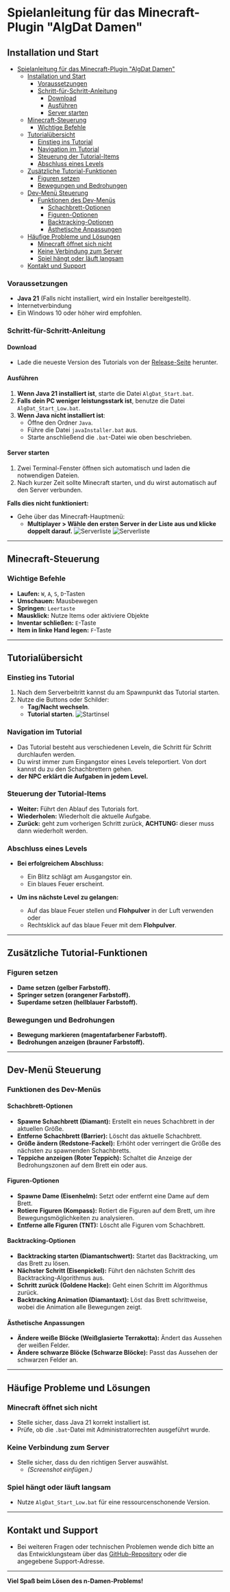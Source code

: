 # Spielanleitung für das Minecraft-Plugin "AlgDat Damen"

## Installation und Start
- [Spielanleitung für das Minecraft-Plugin "AlgDat Damen"](#spielanleitung-für-das-minecraft-plugin-algdat-damen)
  - [Installation und Start](#installation-und-start)
    - [Voraussetzungen](#voraussetzungen)
    - [Schritt-für-Schritt-Anleitung](#schritt-für-schritt-anleitung)
      - [Download](#download)
      - [Ausführen](#ausführen)
      - [Server starten](#server-starten)
  - [Minecraft-Steuerung](#minecraft-steuerung)
    - [Wichtige Befehle](#wichtige-befehle)
  - [Tutorialübersicht](#tutorialübersicht)
    - [Einstieg ins Tutorial](#einstieg-ins-tutorial)
    - [Navigation im Tutorial](#navigation-im-tutorial)
    - [Steuerung der Tutorial-Items](#steuerung-der-tutorial-items)
    - [Abschluss eines Levels](#abschluss-eines-levels)
  - [Zusätzliche Tutorial-Funktionen](#zusätzliche-tutorial-funktionen)
    - [Figuren setzen](#figuren-setzen)
    - [Bewegungen und Bedrohungen](#bewegungen-und-bedrohungen)
  - [Dev-Menü Steuerung](#dev-menü-steuerung)
    - [Funktionen des Dev-Menüs](#funktionen-des-dev-menüs)
      - [Schachbrett-Optionen](#schachbrett-optionen)
      - [Figuren-Optionen](#figuren-optionen)
      - [Backtracking-Optionen](#backtracking-optionen)
      - [Ästhetische Anpassungen](#ästhetische-anpassungen)
  - [Häufige Probleme und Lösungen](#häufige-probleme-und-lösungen)
    - [Minecraft öffnet sich nicht](#minecraft-öffnet-sich-nicht)
    - [Keine Verbindung zum Server](#keine-verbindung-zum-server)
    - [Spiel hängt oder läuft langsam](#spiel-hängt-oder-läuft-langsam)
  - [Kontakt und Support](#kontakt-und-support)

### Voraussetzungen
- **Java 21** (Falls nicht installiert, wird ein Installer bereitgestellt).
- Internetverbindung
- Ein Windows 10 oder höher wird empfohlen.

### Schritt-für-Schritt-Anleitung

#### Download
- Lade die neueste Version des Tutorials von der [Release-Seite](https://github.com/LionStar303/AlgDat_Damen/releases) herunter.

#### Ausführen
1. **Wenn Java 21 installiert ist**, starte die Datei `AlgDat_Start.bat`.
2. **Falls dein PC weniger leistungsstark ist**, benutze die Datei `AlgDat_Start_Low.bat`.
3. **Wenn Java nicht installiert ist**:
   - Öffne den Ordner `Java`.
   - Führe die Datei `javaInstaller.bat` aus.
   - Starte anschließend die `.bat`-Datei wie oben beschrieben.

#### Server starten
1. Zwei Terminal-Fenster öffnen sich automatisch und laden die notwendigen Dateien.
2. Nach kurzer Zeit sollte Minecraft starten, und du wirst automatisch auf den Server verbunden.

**Falls dies nicht funktioniert:**
- Gehe über das Minecraft-Hauptmenü:
  - **Multiplayer > Wähle den ersten Server in der Liste aus und klicke doppelt darauf.**
  ![Serverliste](./bilder/menu_multiplayer.png)
  ![Serverliste](./bilder/menu_server.png)
  
---

## Minecraft-Steuerung

### Wichtige Befehle
- **Laufen:** `W`, `A`, `S`, `D`-Tasten
- **Umschauen:** Mausbewegen
- **Springen:** `Leertaste`
- **Mausklick:** Nutze Items oder aktiviere Objekte
- **Inventar schließen:** `E`-Taste
- **Item in linke Hand legen:** `F`-Taste

---

## Tutorialübersicht

### Einstieg ins Tutorial
1. Nach dem Serverbeitritt kannst du am Spawnpunkt das Tutorial starten.
2. Nutze die Buttons oder Schilder:
   - **Tag/Nacht wechseln**.
   - **Tutorial starten**.
![Startinsel](./bilder/startinsel.png)

### Navigation im Tutorial
- Das Tutorial besteht aus verschiedenen Leveln, die Schritt für Schritt durchlaufen werden.
- Du wirst immer zum Eingangstor eines Levels teleportiert. Von dort kannst du zu den Schachbrettern gehen.
- **der NPC erklärt die Aufgaben in jedem Level.**

### Steuerung der Tutorial-Items
- **Weiter:** Führt den Ablauf des Tutorials fort.
- **Wiederholen:** Wiederholt die aktuelle Aufgabe.
- **Zurück:** geht zum vorherigen Schritt zurück, **ACHTUNG:** dieser muss dann wiederholt werden.

### Abschluss eines Levels
- **Bei erfolgreichem Abschluss:**
  - Ein Blitz schlägt am Ausgangstor ein.
  - Ein blaues Feuer erscheint.

- **Um ins nächste Level zu gelangen:**
  - Auf das blaue Feuer stellen und **Flohpulver** in der Luft verwenden oder
  - Rechtsklick auf das blaue Feuer mit dem **Flohpulver**.

---

## Zusätzliche Tutorial-Funktionen

### Figuren setzen
- **Dame setzen (gelber Farbstoff).**
- **Springer setzen (orangener Farbstoff).**
- **Superdame setzen (hellblauer Farbstoff).**

### Bewegungen und Bedrohungen
- **Bewegung markieren (magentafarbener Farbstoff).**
- **Bedrohungen anzeigen (brauner Farbstoff).**

---

## Dev-Menü Steuerung

### Funktionen des Dev-Menüs

#### Schachbrett-Optionen
- **Spawne Schachbrett (Diamant):** Erstellt ein neues Schachbrett in der aktuellen Größe.
- **Entferne Schachbrett (Barrier):** Löscht das aktuelle Schachbrett.
- **Größe ändern (Redstone-Fackel):** Erhöht oder verringert die Größe des nächsten zu spawnenden Schachbretts.
- **Teppiche anzeigen (Roter Teppich):** Schaltet die Anzeige der Bedrohungszonen auf dem Brett ein oder aus.

#### Figuren-Optionen
- **Spawne Dame (Eisenhelm):** Setzt oder entfernt eine Dame auf dem Brett.
- **Rotiere Figuren (Kompass):** Rotiert die Figuren auf dem Brett, um ihre Bewegungsmöglichkeiten zu analysieren.
- **Entferne alle Figuren (TNT):** Löscht alle Figuren vom Schachbrett.

#### Backtracking-Optionen
- **Backtracking starten (Diamantschwert):** Startet das Backtracking, um das Brett zu lösen.
- **Nächster Schritt (Eisenpickel):** Führt den nächsten Schritt des Backtracking-Algorithmus aus.
- **Schritt zurück (Goldene Hacke):** Geht einen Schritt im Algorithmus zurück.
- **Backtracking Animation (Diamantaxt):** Löst das Brett schrittweise, wobei die Animation alle Bewegungen zeigt.

#### Ästhetische Anpassungen
- **Ändere weiße Blöcke (Weißglasierte Terrakotta):** Ändert das Aussehen der weißen Felder.
- **Ändere schwarze Blöcke (Schwarze Blöcke):** Passt das Aussehen der schwarzen Felder an.

---

## Häufige Probleme und Lösungen

### Minecraft öffnet sich nicht
- Stelle sicher, dass Java 21 korrekt installiert ist.
- Prüfe, ob die `.bat`-Datei mit Administratorrechten ausgeführt wurde.

### Keine Verbindung zum Server
- Stelle sicher, dass du den richtigen Server auswählst.
  - *(Screenshot einfügen.)* <!-- TODO: Screenshot einfügen -->

### Spiel hängt oder läuft langsam
- Nutze `AlgDat_Start_Low.bat` für eine ressourcenschonende Version.

---

## Kontakt und Support
- Bei weiteren Fragen oder technischen Problemen wende dich bitte an das Entwicklungsteam über das [GitHub-Repository](#) oder die angegebene Support-Adresse.

---

**Viel Spaß beim Lösen des n-Damen-Problems!**

